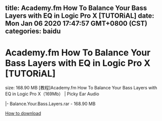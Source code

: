 
title: Academy.fm How To Balance Your Bass Layers with EQ in Logic Pro X [TUTORiAL]
date: Mon Jan 06 2020 17:47:57 GMT+0800 (CST)    
categories: baidu
---

# Academy.fm How To Balance Your Bass Layers with EQ in Logic Pro X [TUTORiAL]
size: 168.90 MB
 [教程]Academy.fm How To Balance Your Bass Layers with EQ in Logic Pro X（169Mb） | Picky Ear Audio
 
|- Balance.Your.Bass.Layers.rar - 168.90 MB

[How to download](https://bpcam.bemobtrk.com/go/2ceec3aa-1ca2-46d6-b9ff-aaa5c184517c?jno=5221)